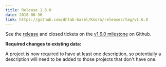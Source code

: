 ```yaml
---
title: Release 1.6.0
date: 2018-06-30
link: https://github.com/dhlab-basel/Knora/releases/tag/v1.6.0
---
```

See the
[release](https://github.com/dhlab-basel/Knora/releases/tag/v1.6.0) and closed tickets on the
[v1.6.0 milestone](https://github.com/dhlab-basel/Knora/milestone/10) on Github.

**Required changes to existing data:**

A project is now required to have at least one description, so potentially a description will need to be added to those projects that don't have one.



